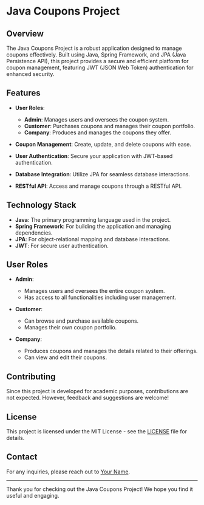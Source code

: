 # Java Coupons Project

## Overview

The Java Coupons Project is a robust application designed to manage coupons effectively. Built using Java, Spring Framework, and JPA (Java Persistence API), this project provides a secure and efficient platform for coupon management, featuring JWT (JSON Web Token) authentication for enhanced security.

## Features

- **User Roles**:
  - **Admin**: Manages users and oversees the coupon system.
  - **Customer**: Purchases coupons and manages their coupon portfolio.
  - **Company**: Produces and manages the coupons they offer.

- **Coupon Management**: Create, update, and delete coupons with ease.
- **User Authentication**: Secure your application with JWT-based authentication.
- **Database Integration**: Utilize JPA for seamless database interactions.
- **RESTful API**: Access and manage coupons through a RESTful API.

## Technology Stack

- **Java**: The primary programming language used in the project.
- **Spring Framework**: For building the application and managing dependencies.
- **JPA**: For object-relational mapping and database interactions.
- **JWT**: For secure user authentication.

## User Roles

- **Admin**: 
  - Manages users and oversees the entire coupon system.
  - Has access to all functionalities including user management.

- **Customer**: 
  - Can browse and purchase available coupons.
  - Manages their own coupon portfolio.

- **Company**: 
  - Produces coupons and manages the details related to their offerings.
  - Can view and edit their coupons.

## Contributing

Since this project is developed for academic purposes, contributions are not expected. However, feedback and suggestions are welcome!

## License

This project is licensed under the MIT License - see the [LICENSE](LICENSE) file for details.

## Contact

For any inquiries, please reach out to [Your Name](mailto:your.email@example.com).

---

Thank you for checking out the Java Coupons Project! We hope you find it useful and engaging.
